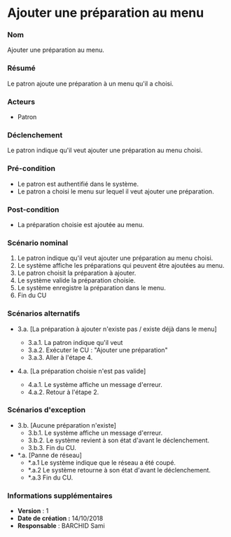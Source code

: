 # Ajouter une préparation au menu

### Nom
Ajouter une préparation au menu.

### Résumé
Le patron ajoute une préparation à un menu qu'il a choisi.

### Acteurs
- Patron

### Déclenchement
Le patron indique qu'il veut ajouter une préparation au menu choisi.

### Pré-condition
- Le patron est authentifié dans le système.
- Le patron a choisi le menu sur lequel il veut ajouter une préparation.

### Post-condition
- La préparation choisie est ajoutée au menu.

### Scénario nominal
1. Le patron indique qu'il veut ajouter une préparation au menu choisi.
2. Le système affiche les préparations qui peuvent être ajoutées au menu.
3. Le patron choisit la préparation à ajouter.
4. Le système valide la préparation choisie.
5. Le système enregistre la préparation dans le menu.
6. Fin du CU

### Scénarios alternatifs
- 3.a. [La préparation à ajouter n'existe pas / existe déjà dans le menu]
	- 3.a.1. La patron indique qu'il veut 
	- 3.a.2. Exécuter le CU : "Ajouter une préparation"
	- 3.a.3. Aller à l'étape 4.

- 4.a. [La préparation choisie n'est pas valide]
	- 4.a.1. Le système affiche un message d'erreur.
	- 4.a.2. Retour à l'étape 2.

### Scénarios d'exception
- 3.b. [Aucune préparation n'existe]
	- 3.b.1. Le système affiche un message d'erreur.
	- 3.b.2. Le système revient à son état d'avant le déclenchement.
	- 3.b.3. Fin du CU.
- *.a. [Panne de réseau]
	- *.a.1 Le système indique que le réseau a été coupé.
	- *.a.2 Le système retourne à son état d'avant le déclenchement.
	- *.a.3 Fin du CU.

### Informations supplémentaires
- **Version** : 1
- **Date de création :** 14/10/2018
- **Responsable** : BARCHID Sami